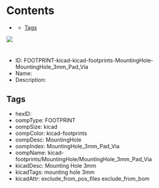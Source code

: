 



Contents
========

* [](#)
	* [Tags](#tags)
  
![][im]
# 

- ID: FOOTPRINT-kicad-kicad-footprints-MountingHole-MountingHole_3mm_Pad_Via
- Name: 
- Description: 

## Tags

- hexID: 
- oompType: FOOTPRINT
- oompSize: kicad
- oompColor: kicad-footprints
- oompDesc: MountingHole
- oompIndex: MountingHole_3mm_Pad_Via
- oompName: kicad-footprints/MountingHole/MountingHole_3mm_Pad_Via
- kicadDesc: Mounting Hole 3mm
- kicadTags: mounting hole 3mm
- kicadAttr: exclude_from_pos_files exclude_from_bom



[im]: image.png
